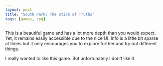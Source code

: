```yaml
---
layout: post
title: "South Park: The Stick of Truths"
tags: [games, rpg]
---
```

This is a beautiful game and has a lot more depth than you would expect. Yet, it remains easily accessible due to the nice UI. Info is a little bit sparse at times but it only encourages you to explore further and try out different things. 

I really wanted to like this game. But unfortunately I don't like it.